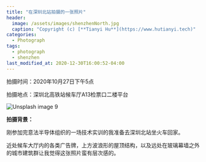 ```yaml
---
title: "在深圳北站拍摄的一张照片"
header:
  image: /assets/images/shenzhenNorth.jpg
  caption: "Copyright (c) [**Tianyi Hu**](https://www.hutianyi.tech)"
categories:
  - Photograph
tags:
  - photograph
  - shenzhen
last_modified_at: 2020-12-30T16:00:52-04:00
---
```


拍摄时间：2020年10月27日下午5点

拍摄地点：深圳北高铁站候车厅A13检票口二楼平台

![Unsplash image 9](/assets/images/IMG_7839.JPG)

**拍摄背景：**

刚参加完意法半导体组织的一场技术实训的我准备去深圳北站坐火车回家。

近处候车大厅内的各类广告牌，上方波浪形的屋顶结构，以及远处在玻璃幕墙之外的城市建筑群让我觉得这张照片蛮有层次感的。

